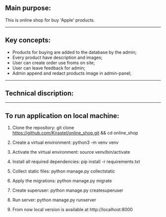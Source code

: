 
## Main purpose:
This is online shop for buy 'Apple' products.


____
## Key concepts:
* Products for buying are added to the database by the admin;
* Every product have description and images;
* User can create order use froms on site;
* User can leave feedback for admin;
* Admin append and redact products image in admin-panel;
____
## Technical discription:

____

## To run application on local machine:
1. Clone the repository:
git clone https://github.com/Kirastel/online_shop.git && cd online_shop


2. Create a virtual environment:
python3 -m venv venv

3. Activate the virtual environment:
source venv/bin/activate

4. Install all required dependencies:
pip install -r requirements.txt

5. Collect static files:
python manage.py collectstatic

6. Apply the migrations:
python manage.py migrate

7. Create superuser:
python manage.py createsuperuser

8. Run server:
python manage.py runserver

9. From now local version is available at http://localhost:8000
